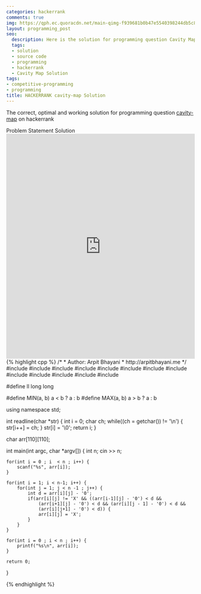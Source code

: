 ```yaml
---
categories: hackerrank
comments: true
img: https://qph.ec.quoracdn.net/main-qimg-f939681b0b47e5540398244db5c8966f?convert_to_webp=true
layout: programming_post
seo:
  description: Here is the solution for programming question Cavity Map on hackerrank
  tags:
  - solution
  - source code
  - programming
  - hackerrank
  - Cavity Map Solution
tags:
- competitive-programming
- programming
title: HACKERRANK cavity-map Solution
---
```

The correct, optimal and working solution for programming question [cavity-map](https://www.hackerrank.com/challenges/cavity-map) on hackerrank

<div class="ui secondary pointing large menu">
  <a class="grey item" data-tab="problem-statement">
    Problem Statement
  </a>
  <a class="active item grey" data-tab="solution">
    Solution
  </a>
</div>
<div class="ui bottom attached tab" data-tab="problem-statement">
    <iframe src="https://www.hackerrank.com/challenges/cavity-map" width="100%" height="600px" style="overflow: scroll; border: none;"></iframe>
</div>
<div class="ui bottom attached active tab" data-tab="solution">
{% highlight cpp %}
/*
 *  Author: Arpit Bhayani
 *  http://arpitbhayani.me
 */
#include <cmath>
#include <cstdio>
#include <cstdlib>
#include <climits>
#include <deque>
#include <iostream>
#include <list>
#include <limits>
#include <map>
#include <queue>
#include <set>
#include <stack>
#include <vector>

#define ll long long

#define MIN(a, b) a < b ? a : b
#define MAX(a, b) a > b ? a : b

using namespace std;

int readline(char *str) {
    int i = 0;
    char ch;
    while((ch = getchar()) != '\n') {
        str[i++] = ch;
    }
    str[i] = '\0';
    return i;
}

char arr[110][110];

int main(int argc, char *argv[]) {
    int n;
    cin >> n;

    for(int i = 0 ; i  < n ; i++) {
        scanf("%s", arr[i]);
    }

    for(int i = 1; i < n-1; i++) {
        for(int j = 1; j < n -1 ; j++) {
            int d = arr[i][j] - '0';
            if(arr[i][j] != 'X' && ((arr[i-1][j] - '0') < d &&
                (arr[i+1][j] - '0') < d && (arr[i][j - 1] - '0') < d &&
                (arr[i][j+1] - '0') < d)) {
                arr[i][j] = 'X';
            }
        }
    }

    for(int i = 0 ; i < n ; i++) {
        printf("%s\n", arr[i]);
    }

    return 0;
}

{% endhighlight %}
</div>

